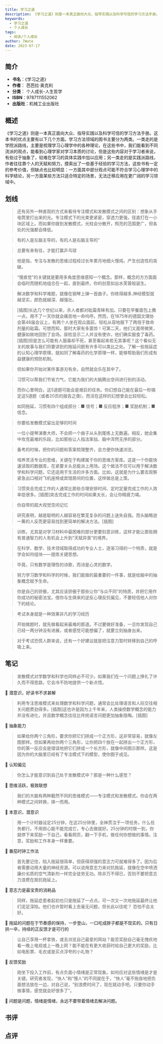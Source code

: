 ```yaml
---
title: 学习之道
description: 《学习之道》则是一本真正面向大众、指导实践以及科学可信的学习方法手册。这本书的优点主要有以下几个方面。学习方法领域的图书主要分为两类。一类走的是学院派路线，主要是梳理学习心理学中的各种理论，在这些书中，我们能看到不同流派的观点，能看到心理学家对学习本质的讨
keywords:
  - 学习之道
  - 个人成长
tags:
  - 阅读/个人成长
author: 7Wate
date: 2023-07-17
---
```


## 简介

- **书名**：《学习之道》
- **作者**： 芭芭拉·奥克利
- **分类**： 个人成长-人生哲学
- **ISBN**：9787111552062
- **出版社**：机械工业出版社

## 概述

《学习之道》则是一本真正面向大众、指导实践以及科学可信的学习方法手册。这本书的优点主要有以下几个方面。学习方法领域的图书主要分为两类。一类走的是学院派路线，主要是梳理学习心理学中的各种理论，在这些书中，我们能看到不同流派的观点，能看到心理学家对学习本质的讨论，但是这些内容对于学习者来说，有些过于抽象了，较难在学习的具体实践中加以应用；另一类走的是实践派路线，作者往往靠个人的天赋和努力，摸索出了一些基于经验的学习方法，这些书有一定的参考价值，但缺点也比较明显：一方面其中部分观点可能不符合学习心理学中的科学结论，另一方面某些方法只适合特定的场景，无法迁移应用在更广阔的学习领域中。

## 划线 
 

> 还有另外一种直观的方式来看待专注模式和发散模式之间的区别：想象从手电筒里打出来的光。专注模式下的光束更紧密，穿透力更强，径直打在一小块区域上。而如果你拨到发散模式，光柱会分散开，照亮的范围更广，但各处的光强都会降低。 

> 有的人是左脑主导的，有的人是右脑主导的” 

> 总要有来有往，才能打赢乒乓球 

> 他是指，专注与发散的思维过程经过长年累月地细火慢炖，产生创造性的突破。 

> “慢直觉”的关键就是要用多角度思维感知一个概念。那样，概念的方方面面会临时而随机地组合在一起，直到最终，你的创意如出水芙蓉般诞生。 

> 解决数学和科学难题，就像在钢琴上弹一首曲子。你练得越多,神经模型就越坚实，颜色就越深、越强壮。 

> [插图]长达几个世纪以来，杀人者都对砒霜青睐有加。只要在早餐面包上撒一点，用不了一天你就会痛苦地一命呜呼。然而，在1875年的德国文理协会第48届会议上，有两个人坐在观众面前，轻松从容地服下了两倍于致命剂量的砒霜。可想而知，那时大家有多震惊！可第二天，他们又面带微笑，健康如故地回到了会场。尿检显示二人并没有使诈，他们确实服食了毒药。[插图]但是怎么可能有人服毒却不死，甚至看起来若无其事呢？这个看似无关的故事与我们将要讲到的拖延问题有许多可以类比之处。了解一些拖延症的认知心理学原理，就如同了解毒药的化学原理一样，能够帮助我们形成有益健康的预防机制。 

> 但如果你开始对某件事游刃有余，自然就会乐在其中了。 

> 习惯可以帮我们节省力气，它能为我们的大脑腾出空间进行别的活动。 

> 而你心里明白，这5道题可能会是艰巨的任务。你幻想自己能在最后一秒搞定这5道题（或者20页的报告之类)，而活在这样的幻想里会比较轻松。 

> 如同拖延，习惯有四个组成部分：■ 信号；■ 反应程序；■ 奖励机制；■ 信念。 

> 你要给发散模式留出足够的时间 

> 一位小提琴演奏大师，不会把一个曲子从头到尾练上无数遍。相反，她会集中攻克最难的乐段，比如那些让人指法笨拙、脑中浑然无序的部分。 

> 备考的时候，把你的问题和答案梳理整齐，会方便你快速浏览。 

> 培养灵活专业的思维，关键在于构建属于你的思维方案库。这是一个你能快速读取的数据库，在紧要关头总能派上用场。这个做法不仅可以用于解决数学和科学问题，它还适用于生活的许多方面。比如，这就是为什么要去观察紧急出口相对飞机座椅或宾馆房间的位置，这样做总是上策。 

> 习惯突击完成工作的人通常比那些合理安排时间、定时定量完成工作的人效率低很多。[插图]突击完成工作的时间如果太长，会让你精疲力竭。 

> 你自带的超大视觉空间记忆 

> 研究表明，越是聪明的人越容易在繁芜复杂的问题上迷失自我。而头脑略逊一筹的人反而更容易找到更简单的解决方法。[插图] 

> 训练，尤其是对学习材料中最困难的部分更要刻意训练，这样才能让那些拥有普通智力的人有机会上升到“天赋异禀”的境界。 

> 在科学、数学、技术领域取得成功的专业人士，逐渐习得的一个特质，就是学会如何组块——提炼关键思想。 

> 毕竟，只有数学是理性的诗歌，而诗是心灵的数学。 

> 努力学习数学和科学的时候，我们能做的最重要的一件事，就是给脑中的抽象概念赋予生命。 

> 你是自己的骄傲，尤其应该骄傲于那些让你“与众不同”的特质，并把它用作你成功的秘密法宝。借你与生俱来的逆反心理反抗偏见，不要轻信他人对你下的结论。 

> 考试本身就是一种效果非凡的学习经历 

> 开始做题时，就先做看起来最难的那道。不过要做好准备，一旦你发现自己已经一两分钟没有进展，或者感觉可能想偏了，就要立刻抽身出来。 

> 对于考试恐慌人群来说，还有一个好建议就是把注意力暂时转移到自己的呼吸上来。

## 笔记


> 发散模式对学数学和科学也同样必不可少。如果我们在一个问题上挣扎了许久而不得思路，它会冷不防地提供一个新点悟。

💭 潜意识，好读书不求甚解

> 利用专注思维模式来处理数学和科学问题，通常会比处理语言和人际交往相关问题费劲得多。[插图]这也许是因为上千年来，人类操控数学概念的能力并没有进化，并且数学概念往往比传统语言问题更加抽象隐晦。[插图]

💭 抽象能力

> 如果给你两个三角形，要求你把它们拼成一个正方形，这非常容易，就像左图那样。但如果再给你两个三角形，让你把四个放在一起拼出一个正方形，你的第一反应会是错误地把它们拼成一个长方形，就像中间图示那样。这是因为你的大脑里已经有了专注模式下的模型，使你囿于成见。

💭 认知偏见

> 你怎么才能意识到自己处于发散模式中？那是一种什么感觉？

💭 思维活跃，极致联想

> 我们的大脑有两种截然不同的思维模式——专注模式和发散模式。你会在两种模式之间转换，择一而用。

💭 本意识，潜意识

> 用一个计时器设定25分钟，在这25分钟里，全神贯注于一项任务，什么任务都行。不用担心能不能完成它，专心去做就好。25分钟的时限一到，你就停下来奖励一下自己，看看网页，翻一下手机，做任何你想做的事情。注意，奖励和工作本身一样重要。

💭 番茄时钟工作法

> 首先要记住，陷入拖延很简单，但获得顽强的意志力可就难得多了。因为后者需要动用大量的神经资源。可以说用意志力来对抗拖延，就像在空中喷洒廉价劣质的空气清新剂一样完全徒劳无功。除非万不得已，否则不要把意志力浪费在抵抗拖延上。

💭 意志力是最宝贵的消耗品

> 同样，拖延症患者起初也只是拖延了一点点。可一次又一次地拖延最终让他们泥足深陷。他们也许暂时看上去毫无问题，但长此以往呢？
恐怕不会太好。

💭 拖延的问题在于节奏感的保持，一步登山，一口吃成胖子都是不现实的。只有日拱一卒，持续的正反馈才是可行的

> 让自己享用一杯拿铁，或去浏览自己最爱的网站？能否奖励自己毫无愧疚地看一晚上电视或上一晚上网？能不能在有更大收获时给自己更大的奖励，比如电影票、毛衣或是买点浮夸的小礼物？

💭 反馈奖励

> 刚坐下投入工作前，有点负面小情绪是正常现象。如何应对这些情绪是才是关键。研究者发现，“快人”和“慢人”的不同就在于，“快人”毫不拖沓地把负面想法放在一边，对自己说，“别浪费时间了，现在就动手吧。只要你动手做事情，感觉就会好很多了”。

💭 问题是问题，情绪是情绪，永远不要带着情绪去解决问题。

## 书评


## 点评
